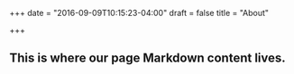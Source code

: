 +++
date = "2016-09-09T10:15:23-04:00"
draft = false
title = "About"

+++

## This is where our page Markdown content lives.
